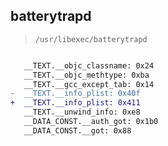 ## batterytrapd

> `/usr/libexec/batterytrapd`

```diff

   __TEXT.__objc_classname: 0x24
   __TEXT.__objc_methtype: 0xba
   __TEXT.__gcc_except_tab: 0x14
-  __TEXT.__info_plist: 0x40f
+  __TEXT.__info_plist: 0x411
   __TEXT.__unwind_info: 0xe8
   __DATA_CONST.__auth_got: 0x1b0
   __DATA_CONST.__got: 0x88

```
